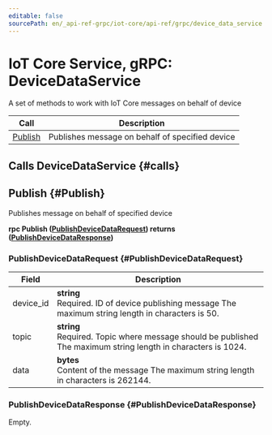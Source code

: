 ```yaml
---
editable: false
sourcePath: en/_api-ref-grpc/iot-core/api-ref/grpc/device_data_service.md
---
```


# IoT Core Service, gRPC: DeviceDataService

A set of methods to work with IoT Core messages on behalf of device

| Call | Description |
| --- | --- |
| [Publish](#Publish) | Publishes message on behalf of specified device |

## Calls DeviceDataService {#calls}

## Publish {#Publish}

Publishes message on behalf of specified device

**rpc Publish ([PublishDeviceDataRequest](#PublishDeviceDataRequest)) returns ([PublishDeviceDataResponse](#PublishDeviceDataResponse))**

### PublishDeviceDataRequest {#PublishDeviceDataRequest}

Field | Description
--- | ---
device_id | **string**<br>Required. ID of device publishing message The maximum string length in characters is 50.
topic | **string**<br>Required. Topic where message should be published The maximum string length in characters is 1024.
data | **bytes**<br>Content of the message The maximum string length in characters is 262144.


### PublishDeviceDataResponse {#PublishDeviceDataResponse}

Empty.

